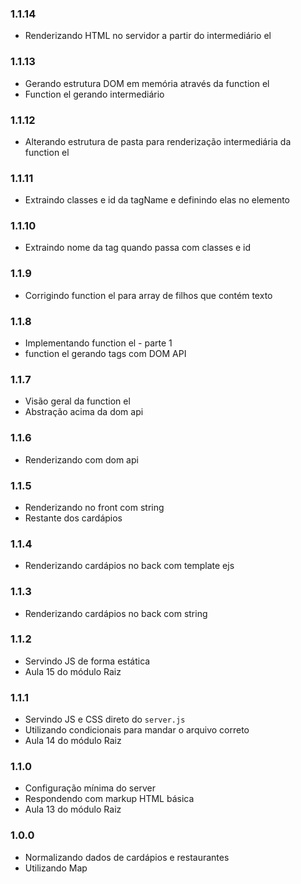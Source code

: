 ### 1.1.14
  * Renderizando HTML no servidor a partir do intermediário el
### 1.1.13
  * Gerando estrutura DOM em memória através da function el
  * Function el gerando intermediário
### 1.1.12
  * Alterando estrutura de pasta para renderização intermediária da function el

### 1.1.11
  * Extraindo classes e id da tagName e definindo elas no elemento
### 1.1.10
  * Extraindo nome da tag quando passa com classes e id
### 1.1.9
  * Corrigindo function el para array de filhos que contém texto 
### 1.1.8
  * Implementando function el - parte 1
  * function el gerando tags com DOM API
### 1.1.7
  * Visão geral da function el
  * Abstração acima da dom api
### 1.1.6
  * Renderizando com dom api
### 1.1.5
  * Renderizando no front com string
  * Restante dos cardápios
### 1.1.4
  * Renderizando cardápios no back com template ejs

### 1.1.3
  * Renderizando cardápios no back com string
### 1.1.2
  * Servindo JS de forma estática
  * Aula 15 do módulo Raiz
### 1.1.1
  * Servindo JS e CSS direto do `server.js`
  * Utilizando condicionais para mandar o arquivo correto
  * Aula 14 do módulo Raiz
### 1.1.0
  * Configuração mínima do server
  * Respondendo com markup HTML básica
  * Aula 13 do módulo Raiz

### 1.0.0
  * Normalizando dados de cardápios e restaurantes
  * Utilizando Map